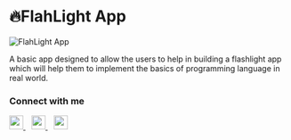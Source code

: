 # 🔥FlahLight App

![FlahLight App](https://socialify.git.ci/msaini0r/FlashLight-App/image?description=1&descriptionEditable=&font=KoHo&language=1&owner=1&pattern=Brick%20Wall&theme=Dark)



A basic app designed to allow the users to help in building a flashlight app which will help them to implement the basics of programming language in  real world.

### Connect with me
  <a href="https://twitter.com/msaini0r">
    <img width="25px" src="https://www.vectorlogo.zone/logos/twitter/twitter-official.svg" />
  </a>&ensp;
  <a href="https://www.linkedin.com/in/msaini0r/">
    <img width="25px" src="https://www.vectorlogo.zone/logos/linkedin/linkedin-icon.svg" />
  </a>&ensp;
   <a href="mailto:emersonpess011108@gmail.com?"><img width="25px" src="https://www.vectorlogo.zone/logos/gmail/gmail-icon.svg"/></a>
 
